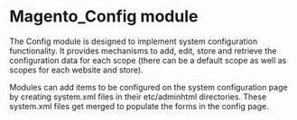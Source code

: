 # Magento_Config module

The Config module is designed to implement system configuration functionality.
It provides mechanisms to add, edit, store and retrieve the configuration data for each scope (there can be a default scope as well as scopes for each website and store).

Modules can add items to be configured on the system configuration page by creating system.xml files in their etc/adminhtml directories. These system.xml files get merged to populate the forms in the config page.
